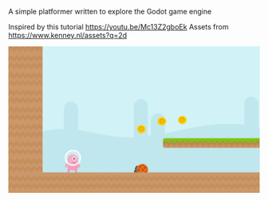 A simple platformer written to explore the Godot game engine

Inspired by this tutorial https://youtu.be/Mc13Z2gboEk
Assets from https://www.kenney.nl/assets?q=2d

![Preview Image](preview.png)
